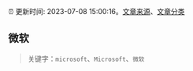 :alarm_clock: 更新时间: 2023-07-08 15:00:16。[文章来源](/README.md)、[文章分类](/TAGS.md)

## 微软


> 关键字：`microsoft`、`Microsoft`、`微软`




